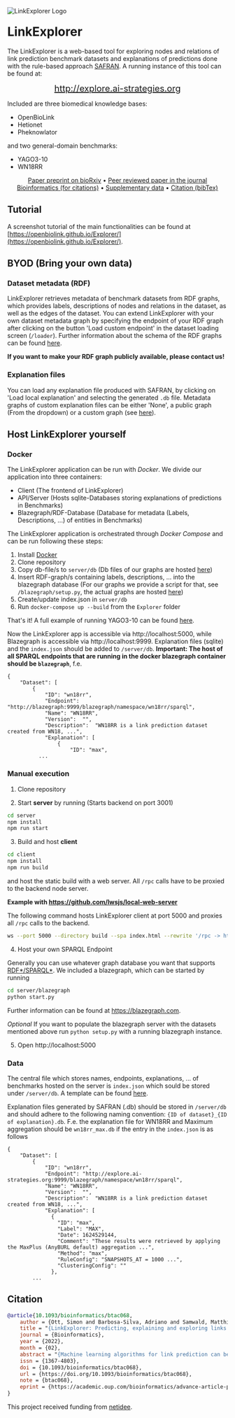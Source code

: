 
<img align="left" src="https://raw.githubusercontent.com/OpenBioLink/Explorer/main/icon.svg" alt="LinkExplorer Logo">
<h1>LinkExplorer</h1>

The LinkExplorer is a web-based tool for exploring nodes and relations of link prediction benchmark datasets and explanations of predictions done with the rule-based approach [SAFRAN](https://github.com/OpenBioLink/SAFRAN). A running instance of this tool can be found at:

<p align="center">
    <a style="font-size:20px;" href="http://explore.ai-strategies.org">http://explore.ai-strategies.org</a>
</p>

Included are three biomedical knowledge bases:

+ OpenBioLink
+ Hetionet
+ Pheknowlator

and two general-domain benchmarks:

+ YAGO3-10
+ WN18RR

<p align="center">
  <a href="https://www.biorxiv.org/content/10.1101/2022.01.09.475537v2">Paper preprint on bioRxiv</a> •
  <a href="https://doi.org/10.1093/bioinformatics/btac068">Peer reviewed paper in the journal Bioinformatics (for citations)</a> •
  <a href="https://oup.silverchair-cdn.com/oup/backfile/Content_public/Journal/bioinformatics/PAP/10.1093_bioinformatics_btac068/1/btac068_supplementary_data.pdf?Expires=1647519170&Signature=2zpLHPo0A4I8MK9VX8DeLcSMzsJdq-rVlmFaP-J2cZtQ9jzUv6VH6TEvjOzKRayRVuEqKQcaOqc0zs4QUQ9s2qZAi1CzRqESRQH4xHgN6ZVZ~37g~I12To9JXrpdTSqVsN3FYEnfy2Yw2kOmTcpMaN8SNTyAlWjlKJz5AB2Rvj4C8ikOJjUVVTU3KembUc-UStoHkEpX-rLrd7mwT2F1xiONirQAKRRg4qPDMUJy4AWD2m9b47d7~on2MMftJkNdiTCpt7p5xr9VCxO-XgiY~vAe1ZxYCrGOmHgMYqaVeK2jc4PYM0G271QeCL7uMcBU5Fn6sS5DASs6iesj0BiDGg__&Key-Pair-Id=APKAIE5G5CRDK6RD3PGA">Supplementary data</a> •
  <a href="#citation">Citation (bibTex)</a>
</p>

## Tutorial

A screenshot tutorial of the main functionalities can be found at [https://openbiolink.github.io/Explorer/](https://openbiolink.github.io/Explorer/).

## BYOD (Bring your own data)

### Dataset metadata (RDF)

LinkExplorer retrieves metadata of benchmark datasets from RDF graphs, which provides labels, descriptions of nodes and relations in the dataset, as well as the edges of the dataset. You can extend LinkExplorer with your own dataset metadata graph by specifying the endpoint of your RDF graph after clicking on the button 'Load custom endpoint' in the dataset loading screen (`/loader`). Further information about the schema of the RDF graphs can be found [here](https://github.com/OpenBioLink/Utilities/tree/main/data/dataset-metadata-graphs).

**If you want to make your RDF graph publicly available, please contact us!**

### Explanation files

You can load any explanation file produced with SAFRAN, by clicking on 'Load local explanation' and selecting the generated `.db` file. Metadata graphs of custom explanation files can be either 'None', a public graph (From the dropdown) or a custom graph (see [here](#dataset-metadata-rdf)).

## Host LinkExplorer yourself

### Docker

The LinkExplorer application can be run with *Docker*. We divide our application into three containers:

+ Client (The frontend of LinkExplorer)
+ API/Server (Hosts sqlite-Databases storing explanations of predictions in Benchmarks)
+ Blazegraph/RDF-Database (Database for metadata (Labels, Descriptions, ...) of entities in Benchmarks)

The LinkExplorer application is orchestrated through *Docker Compose* and can be run following these steps:

1. Install [Docker](https://docker.com)
2. Clone repository
3. Copy db-file/s to `server/db` (Db files of our graphs are hosted [here](https://zenodo.org/record/6669241))
4. Insert RDF-graph/s containing labels, descriptions, ... into the blazegraph database (For our graphs we provide a script for that, see `/blazegraph/setup.py`, the actual graphs are hosted [here](https://github.com/OpenBioLink/Utilities/tree/main/data/dataset-metadata-graphs))
5. Create/update index.json in `server/db`
6. Run `docker-compose up --build` from the `Explorer` folder

That's it! A full example of running YAGO3-10 can be found [here](https://github.com/OpenBioLink/Explorer/wiki/YAGO3-10-Cookbook).

Now the LinkExplorer app is accessible via http://localhost:5000, while Blazegraph is accessible via http://localhost:9999. Explanation files (sqlite) and the `index.json` should be added to `/server/db`. **Important: The host of all SPARQL endpoints that are running in the docker blazegraph container should be `blazegraph`**, f.e. 

```text
{
    "Dataset": [
        {
            "ID": "wn18rr",
            "Endpoint": "http://blazegraph:9999/blazegraph/namespace/wn18rr/sparql",
            "Name": "WN18RR",
            "Version":	"",
            "Description":	"WN18RR is a link prediction dataset created from WN18, ...",
			"Explanation": [
				{
					"ID": "max",
          ...
```

### Manual execution

1. Clone repository

2. Start **server** by running (Starts backend on port 3001)

```bash
cd server
npm install
npm run start
```

3. Build and host **client**

```bash
cd client
npm install
npm run build
```

and host the static build with a web server. All `/rpc` calls have to be proxied to the backend node server.

**Example with https://github.com/lwsjs/local-web-server**

The following command hosts LinkExplorer client at port 5000 and proxies all `/rpc` calls to the backend.

```bash
ws --port 5000 --directory build --spa index.html --rewrite '/rpc -> http://localhost:3001/rpc'
```

4. Host your own SPARQL Endpoint

Generally you can use whatever graph database you want that supports [RDF\*/SPARQL\*](https://github.com/blazegraph/database/wiki/Reification_Done_Right). We included a blazegraph, which can be started by running 

```bash
cd server/blazegraph
python start.py
```

Further information can be found at https://blazegraph.com. 

*Optional* If you want to populate the blazegraph server with the datasets mentioned above run `python setup.py` with a running blazegraph instance.

5. Open http://localhost:5000

### Data

The central file which stores names, endpoints, explanations, ... of benchmarks hosted on the server is `index.json` which sould be stored under `/server/db`. A template can be found [here](https://github.com/OpenBioLink/Explorer/blob/main/server/db/index_template.json). 

Explanation files generated by SAFRAN (.db) should be stored in `/server/db` and should adhere to the following naming convention: `{ID of dataset}_{ID of explanation}.db`. F.e. the explanation file for WN18RR and Maximum aggregation should be `wn18rr_max.db` if the entry in the `index.json` is as follows

```
{
    "Dataset": [
        {
            "ID": "wn18rr",
            "Endpoint": "http://explore.ai-strategies.org:9999/blazegraph/namespace/wn18rr/sparql",
            "Name": "WN18RR",
            "Version":	"",
            "Description":	"WN18RR is a link prediction dataset created from WN18, ...",
            "Explanation": [
              {
                "ID": "max",
                "Label": "MAX",
                "Date": 1624529144,
                "Comment": "These results were retrieved by applying the MaxPlus (AnyBURL default) aggregation ...",
                "Method": "max",
                "RuleConfig": "SNAPSHOTS_AT = 1000 ...",
                "ClusteringConfig": ""
              },
        ...
```

## Citation

```bibtex
@article{10.1093/bioinformatics/btac068,
    author = {Ott, Simon and Barbosa-Silva, Adriano and Samwald, Matthias},
    title = "{LinkExplorer: Predicting, explaining and exploring links in large biomedical knowledge graphs}",
    journal = {Bioinformatics},
    year = {2022},
    month = {02},
    abstract = "{Machine learning algorithms for link prediction can be valuable tools for hypothesis generation. However, many current algorithms are black boxes or lack good user interfaces that could facilitate insight into why predictions are made. We present LinkExplorer, a software suite for predicting, explaining and exploring links in large biomedical knowledge graphs. LinkExplorer integrates our novel, rule-based link prediction engine SAFRAN, which was recently shown to outcompete other explainable algorithms and established black box algorithms. Here, we demonstrate highly competitive evaluation results of our algorithm on multiple large biomedical knowledge graphs, and release a web interface that allows for interactive and intuitive exploration of predicted links and their explanations.A publicly hosted instance, source code and further documentation can be found at https://github.com/OpenBioLink/Explorer.Supplementary data are available at Bioinformatics online.}",
    issn = {1367-4803},
    doi = {10.1093/bioinformatics/btac068},
    url = {https://doi.org/10.1093/bioinformatics/btac068},
    note = {btac068},
    eprint = {https://academic.oup.com/bioinformatics/advance-article-pdf/doi/10.1093/bioinformatics/btac068/42447077/btac068.pdf},
}
```

This project received funding from [netidee](https://www.netidee.at/).

